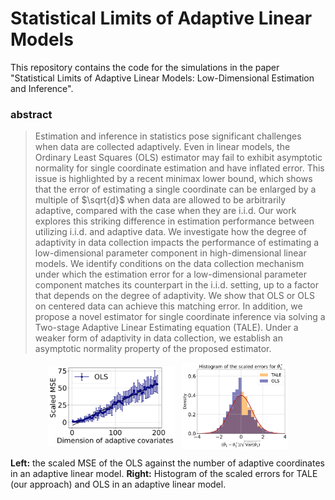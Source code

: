 # Statistical Limits of Adaptive Linear Models

This repository contains the code for the simulations in the paper "Statistical Limits of Adaptive Linear Models: Low-Dimensional Estimation and Inference". 



### abstract
>Estimation and inference in statistics pose significant challenges when data are collected adaptively. Even in linear models, the Ordinary Least Squares (OLS) estimator may fail to exhibit asymptotic normality for single coordinate estimation and have inflated error. This issue is highlighted by a recent minimax lower bound, which shows that the error of estimating a single coordinate can be enlarged by a multiple of $\sqrt{d}$ when data are allowed to be arbitrarily adaptive, compared with the case when they are i.i.d. Our work explores this striking difference in estimation performance between utilizing i.i.d. and adaptive data. We investigate how the degree of adaptivity in data collection impacts the performance of estimating a low-dimensional parameter component in high-dimensional linear models. We identify conditions on the data collection mechanism under which the estimation error for a low-dimensional parameter component matches its counterpart in the i.i.d. setting, up to a factor that depends on the degree of adaptivity. We show that OLS or OLS on centered data can achieve this matching error. In addition, we propose a novel estimator for single coordinate inference via solving a Two-stage Adaptive Linear Estimating equation (TALE). Under a weaker form of adaptivity in data collection, we establish an asymptotic normality property of the proposed estimator.


<figure>
  <div style="display: flex; justify-content: center; align-items: center;">
    <img src="fig/zero_mean_OLS.png" alt="Figure 1" style="width: 48%; margin-right: 5px;"/>
    <img src="fig/n_500_d_50_type_hist_inference.png" alt="Figure 2" style="width: 40%; margin-left: 5px;"/>
</figure>
    
**Left:**  the scaled MSE of the  OLS against the number of adaptive coordinates in an adaptive linear model. **Right:** Histogram of the scaled errors for TALE (our approach) and OLS in an adaptive linear model.

